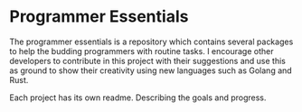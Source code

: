 # Programmer Essentials
The programmer essentials is a repository which contains several packages to help the budding programmers with routine tasks.
I encourage other developers to contribute in this project with their suggestions and use this as ground to show their creativity using new languages such as Golang and Rust.

Each project has its own readme. Describing the goals and progress.